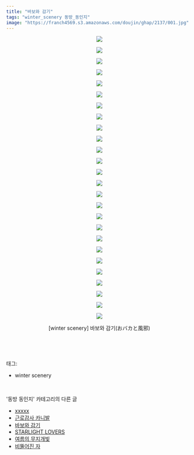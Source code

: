 ```yaml
---
title: "바보와 감기"
tags: "winter_scenery 동방_동인지"
image: "https://franch4569.s3.amazonaws.com/doujin/ghap/2137/001.jpg"
---
```

<div class="article">
<p style="text-align: center; clear: none; float: none;"><img src="{{ site.imgserver2 }}/ghap/2137/001.jpg"/></p>
<p style="text-align: center; clear: none; float: none;"><img src="{{ site.imgserver2 }}/ghap/2137/002.jpg"/></p>
<p style="text-align: center; clear: none; float: none;"><img src="{{ site.imgserver2 }}/ghap/2137/003.jpg"/></p>
<p style="text-align: center; clear: none; float: none;"><img src="{{ site.imgserver2 }}/ghap/2137/004.jpg"/></p>
<p style="text-align: center; clear: none; float: none;"><img src="{{ site.imgserver2 }}/ghap/2137/005.jpg"/></p>
<p style="text-align: center; clear: none; float: none;"><img src="{{ site.imgserver2 }}/ghap/2137/006.jpg"/></p>
<p style="text-align: center; clear: none; float: none;"><img src="{{ site.imgserver2 }}/ghap/2137/007.jpg"/></p>
<p style="text-align: center; clear: none; float: none;"><img src="{{ site.imgserver2 }}/ghap/2137/008.jpg"/></p>
<p style="text-align: center; clear: none; float: none;"><img src="{{ site.imgserver2 }}/ghap/2137/009.jpg"/></p>
<p style="text-align: center; clear: none; float: none;"><img src="{{ site.imgserver2 }}/ghap/2137/010.jpg"/></p>
<p style="text-align: center; clear: none; float: none;"><img src="{{ site.imgserver2 }}/ghap/2137/011.jpg"/></p>
<p style="text-align: center; clear: none; float: none;"><img src="{{ site.imgserver2 }}/ghap/2137/012.jpg"/></p>
<p style="text-align: center; clear: none; float: none;"><img src="{{ site.imgserver2 }}/ghap/2137/013.jpg"/></p>
<p style="text-align: center; clear: none; float: none;"><img src="{{ site.imgserver2 }}/ghap/2137/014.jpg"/></p>
<p style="text-align: center; clear: none; float: none;"><img src="{{ site.imgserver2 }}/ghap/2137/015.jpg"/></p>
<p style="text-align: center; clear: none; float: none;"><img src="{{ site.imgserver2 }}/ghap/2137/016.jpg"/></p>
<p style="text-align: center; clear: none; float: none;"><img src="{{ site.imgserver2 }}/ghap/2137/017.jpg"/></p>
<p style="text-align: center; clear: none; float: none;"><img src="{{ site.imgserver2 }}/ghap/2137/018.jpg"/></p>
<p style="text-align: center; clear: none; float: none;"><img src="{{ site.imgserver2 }}/ghap/2137/019.jpg"/></p>
<p style="text-align: center; clear: none; float: none;"><img src="{{ site.imgserver2 }}/ghap/2137/020.jpg"/></p>
<p style="text-align: center; clear: none; float: none;"><img src="{{ site.imgserver2 }}/ghap/2137/021.jpg"/></p>
<p style="text-align: center; clear: none; float: none;"><img src="{{ site.imgserver2 }}/ghap/2137/022.jpg"/></p>
<p style="text-align: center; clear: none; float: none;"><img src="{{ site.imgserver2 }}/ghap/2137/023.jpg"/></p>
<p style="text-align: center; clear: none; float: none;"><img src="{{ site.imgserver2 }}/ghap/2137/024.jpg"/></p>
<p style="text-align: center; clear: none; float: none;"><img src="{{ site.imgserver2 }}/ghap/2137/025.jpg"/></p>
<p style="text-align: center; clear: none; float: none;"><img src="{{ site.imgserver2 }}/ghap/2137/026.jpg"/></p>
<p style="text-align: center; clear: none; float: none;">[winter scenery] 바보와 감기(おバカと風邪)</p>
<p><br/></p>
</div><br/>
<div class="tagTrail">
<p>태그: </p>
<ul>
<li>winter scenery</li>
</ul>
</div><br/>
<div class="another">
<p>'동방 동인지' 카테고리의 다른 글</p>
<ul>
<li><a href="/ghap_2139">xxxxx</a></li>
<li><a href="/ghap_2138">근로감사 카니발</a></li>
<li><a href="/ghap_2137">바보와 감기</a></li>
<li><a href="/ghap_2129">STARLIGHT LOVERS</a></li>
<li><a href="/ghap_2128">여름의 무지개빛</a></li>
<li><a href="/ghap_2127">비뚤어진 자</a></li>
</ul>
</div><br/>
<div class="cb_module cb_fluid">
<div class="cb_wrt cb_profile">
</div><!-- commentList close -->
</div><br/>
